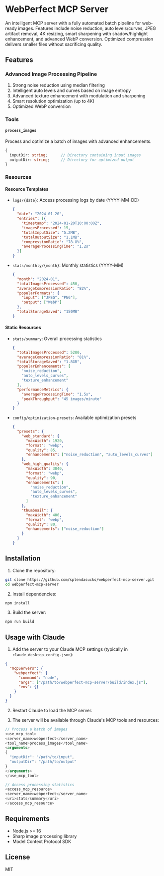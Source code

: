 # WebPerfect MCP Server

An intelligent MCP server with a fully automated batch pipeline for web-ready images. Features include noise reduction, auto levels/curves, JPEG artifact removal, 4K resizing, smart sharpening with shadow/highlight enhancement, and advanced WebP conversion. Optimized compression delivers smaller files without sacrificing quality.

## Features

### Advanced Image Processing Pipeline
1. Strong noise reduction using median filtering
2. Intelligent auto levels and curves based on image entropy
3. Advanced texture enhancement with modulation and sharpening
4. Smart resolution optimization (up to 4K)
5. Optimized WebP conversion

### Tools

#### `process_images`
Process and optimize a batch of images with advanced enhancements.
```typescript
{
  inputDir: string;      // Directory containing input images
  outputDir: string;     // Directory for optimized output
}
```

### Resources

#### Resource Templates
- `logs/{date}`: Access processing logs by date (YYYY-MM-DD)
  ```json
  {
    "date": "2024-01-20",
    "entries": [{
      "timestamp": "2024-01-20T10:00:00Z",
      "imagesProcessed": 15,
      "totalInputSize": "5.2MB",
      "totalOutputSize": "1.1MB",
      "compressionRatio": "78.8%",
      "averageProcessingTime": "1.2s"
    }]
  }
  ```

- `stats/monthly/{month}`: Monthly statistics (YYYY-MM)
  ```json
  {
    "month": "2024-01",
    "totalImagesProcessed": 450,
    "averageCompressionRatio": "82%",
    "popularFormats": {
      "input": ["JPEG", "PNG"],
      "output": ["WebP"]
    },
    "totalStorageSaved": "150MB"
  }
  ```

#### Static Resources
- `stats/summary`: Overall processing statistics
  ```json
  {
    "totalImagesProcessed": 5280,
    "averageCompressionRatio": "81%",
    "totalStorageSaved": "1.8GB",
    "popularEnhancements": [
      "noise_reduction",
      "auto_levels_curves",
      "texture_enhancement"
    ],
    "performanceMetrics": {
      "averageProcessingTime": "1.5s",
      "peakThroughput": "45 images/minute"
    }
  }
  ```

- `config/optimization-presets`: Available optimization presets
  ```json
  {
    "presets": {
      "web_standard": {
        "maxWidth": 1920,
        "format": "webp",
        "quality": 85,
        "enhancements": ["noise_reduction", "auto_levels_curves"]
      },
      "web_high_quality": {
        "maxWidth": 3840,
        "format": "webp",
        "quality": 90,
        "enhancements": [
          "noise_reduction",
          "auto_levels_curves",
          "texture_enhancement"
        ]
      },
      "thumbnail": {
        "maxWidth": 400,
        "format": "webp",
        "quality": 80,
        "enhancements": ["noise_reduction"]
      }
    }
  }
  ```

## Installation

1. Clone the repository:
```bash
git clone https://github.com/splendasucks/webperfect-mcp-server.git
cd webperfect-mcp-server
```

2. Install dependencies:
```bash
npm install
```

3. Build the server:
```bash
npm run build
```

## Usage with Claude

1. Add the server to your Claude MCP settings (typically in `claude_desktop_config.json`):
```json
{
  "mcpServers": {
    "webperfect": {
      "command": "node",
      "args": ["/path/to/webperfect-mcp-server/build/index.js"],
      "env": {}
    }
  }
}
```

2. Restart Claude to load the MCP server.

3. The server will be available through Claude's MCP tools and resources:
```typescript
// Process a batch of images
<use_mcp_tool>
<server_name>webperfect</server_name>
<tool_name>process_images</tool_name>
<arguments>
{
  "inputDir": "/path/to/input",
  "outputDir": "/path/to/output"
}
</arguments>
</use_mcp_tool>

// Access processing statistics
<access_mcp_resource>
<server_name>webperfect</server_name>
<uri>stats/summary</uri>
</access_mcp_resource>
```

## Requirements

- Node.js >= 16
- Sharp image processing library
- Model Context Protocol SDK

## License

MIT
